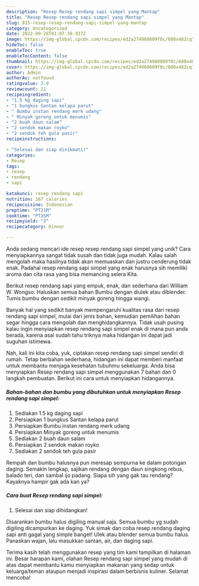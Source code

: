 ```yaml
---
description: "Resep Resep rendang sapi simpel yang Mantap"
title: "Resep Resep rendang sapi simpel yang Mantap"
slug: 815-resep-resep-rendang-sapi-simpel-yang-mantap
category: Uncategorized
date: 2022-09-28T01:07:39.937Z
image: https://img-global.cpcdn.com/recipes/ed2a274960809f0c/680x482cq70/resep-rendang-sapi-simpel-foto-resep-utama.jpg
hideToc: false
enableToc: true
enableTocContent: false
thumbnail: https://img-global.cpcdn.com/recipes/ed2a274960809f0c/680x482cq70/resep-rendang-sapi-simpel-foto-resep-utama.jpg
cover: https://img-global.cpcdn.com/recipes/ed2a274960809f0c/680x482cq70/resep-rendang-sapi-simpel-foto-resep-utama.jpg
author: Admin
authorAv: notfound
ratingvalue: 3.9
reviewcount: 11
recipeingredient:
- "1.5 kg daging sapi"
- "1 bungkus Santan kelapa parut"
- " Bumbu instan rendang merk udang"
- " Minyak goreng untuk menumis"
- "2 buah daun salam"
- "2 sendok makan royko"
- "2 sendok teh gula pasir"
recipeinstructions:

- "Selesai dan siap dinikmati!"
categories:
- Resep
tags:
- resep
- rendang
- sapi

katakunci: resep rendang sapi 
nutrition: 167 calories
recipecuisine: Indonesian
preptime: "PT21M"
cooktime: "PT35M"
recipeyield: "3"
recipecategory: Dinner

---
```





Anda sedang mencari ide resep resep rendang sapi simpel yang unik? Cara menyiapkannya sangat tidak susah dan tidak juga mudah. Kalau salah mengolah maka hasilnya tidak akan memuaskan dan justru cenderung tidak enak. Padahal resep rendang sapi simpel yang enak harusnya sih memiliki aroma dan cita rasa yang bisa memancing selera Kita.





Berikut resep rendang sapi yang empuk, enak, dan sederhana dari William W. Wongso: Haluskan semua bahan Bumbu dengan diulek atau diblender. Tumis bumbu dengan sedikit minyak goreng hingga wangi.

Banyak hal yang sedikit banyak mempengaruhi kualitas rasa dari resep rendang sapi simpel, mulai dari jenis bahan, kemudian pemilihan bahan segar hingga cara mengolah dan menghidangkannya. Tidak usah pusing kalau ingin menyiapkan resep rendang sapi simpel enak di mana pun anda berada, karena asal sudah tahu triknya maka hidangan ini dapat jadi suguhan istimewa.






Nah, kali ini kita coba, yuk, ciptakan resep rendang sapi simpel sendiri di rumah. Tetap berbahan sederhana, hidangan ini dapat memberi manfaat untuk membantu menjaga kesehatan tubuhmu sekeluarga. Anda bisa menyiapkan Resep rendang sapi simpel menggunakan 7 bahan dan 0 langkah pembuatan. Berikut ini cara untuk menyiapkan hidangannya.

<!--inarticleads1-->

##### Bahan-bahan dan bumbu yang dibutuhkan untuk menyiapkan Resep rendang sapi simpel:

1. Sediakan 1.5 kg daging sapi
1. Persiapkan 1 bungkus Santan kelapa parut
1. Persiapkan  Bumbu instan rendang merk udang
1. Persiapkan  Minyak goreng untuk menumis
1. Sediakan 2 buah daun salam
1. Persiapkan 2 sendok makan royko
1. Sediakan 2 sendok teh gula pasir


Rempah dan bumbu halusnya pun meresap sempurna ke dalam potongan daging. Semakin lengkap, sajikan rendang dengan daun singkong rebus, balado teri, dan sambal ijo padang. Siapa sih yang gak tau rendang? Kayaknya hampir gak ada kan ya? 

<!--inarticleads2-->

##### Cara buat Resep rendang sapi simpel:


1. Selesai dan siap dihidangkan!

Disarankan bumbu halus digiling manual saja. Semua bumbu yg sudah digiling dicampurkan ke daging. Yuk simak dan coba resep rendang daging sapi anti gagal yang simple banget! Ulek atau blender semua bumbu halus. Panaskan wajan, lalu masukkan santan, air, dan daging sapi. 

Terima kasih telah menggunakan resep yang tim kami tampilkan di halaman ini. Besar harapan kami, olahan Resep rendang sapi simpel yang mudah di atas dapat membantu kamu menyiapkan makanan yang sedap untuk keluarga/teman ataupun menjadi inspirasi dalam berbisnis kuliner. Selamat mencoba!
